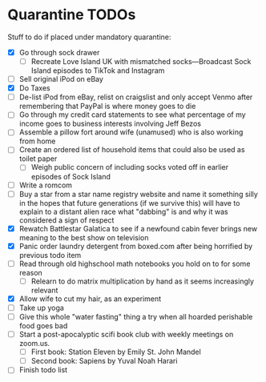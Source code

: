 # Quarantine TODOs

Stuff to do if placed under mandatory quarantine:

- [X] Go through sock drawer
  - [ ] Recreate Love Island UK with mismatched socks—Broadcast Sock Island episodes to TikTok and Instagram
- [ ] Sell original iPod on eBay
- [X] Do Taxes
- [ ] De-list iPod from eBay, relist on craigslist and only accept Venmo after remembering that PayPal is where money goes to die
- [ ] Go through my credit card statements to see what percentage of my income goes to business interests involving Jeff Bezos
- [ ] Assemble a pillow fort around wife (unamused) who is also working from home
- [ ] Create an ordered list of household items that could also be used as toilet paper
  - [ ] Weigh public concern of including socks voted off in earlier episodes of Sock Island
- [ ] Write a romcom
- [ ] Buy a star from a star name registry website and name it something silly in the hopes that future generations (if we survive this) will have to explain to a distant alien race what "dabbing" is and why it was considered a sign of respect
- [X] Rewatch Battlestar Galatica to see if a newfound cabin fever brings new meaning to the best show on television
- [X] Panic order laundry detergent from boxed.com after being horrified by previous todo item
- [ ] Read through old highschool math notebooks you hold on to for some reason
  - [ ] Relearn to do matrix multiplication by hand as it seems increasingly relevant
- [X] Allow wife to cut my hair, as an experiment
- [ ] Take up yoga
- [ ] Give this whole "water fasting" thing a try when all hoarded perishable food goes bad
- [ ] Start a post-apocalyptic scifi book club with weekly meetings on zoom.us. 
  - [ ] First book: Station Eleven by Emily St. John Mandel
  - [ ] Second book: Sapiens by Yuval Noah Harari
- [ ] Finish todo list
